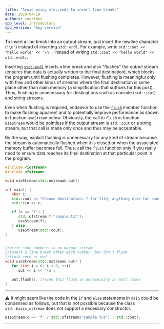 ```yaml
---
title: "Avoid using std::endl to insert line breaks"
date: 2020-04-18
authors: smurthys
cpp_level: introductory
cpp_version: "Any version"
---
```


To insert a line break into an output stream, just insert the newline character (`'\n'`) instead of inserting `std::endl`. For example, write `std::cout << "hello world" << '\n';` instead of writing `std::cout << "hello world" << std::endl;`.
<!--more-->

Inserting [`std::endl`](https://en.cppreference.com/w/cpp/io/manip/endl) inserts a line break and also "flushes" the output stream
(ensures that data is actually written to the final destination\), which blocks the program until flushing completes. However, flushing
is meaningful only with files and other kinds of streams where the final destination is some place other than main memory (a 
simplification that suffices for this post). Thus, flushing is unnecessary for destinations such as console (`std::cout`) and string 
streams. 

Even when flushing is required, endeavor to use the [`flush`](https://en.cppreference.com/w/cpp/io/basic_ostream/flush) member function
to make flushing apparent and to potentially improve performance as shown in function `useStream` below. Obviously, the call to `flush`
in function `useStream` would be pointless if the output stream is `std::cout` or a string stream, but that call is made only once and
thus may be acceptable. 

By the way, explicit flushing is unnecessary for any kind of stream because the stream is automatically flushed when it is closed or
when the associated memory buffer becomes full. Thus, call the `flush` function only if you really need to ensure data reaches its final 
destination at that particular point in the program.

```cpp
#include <iostream>
#include <fstream>

void useStream(std::ostream& out);

int main() {
   char c;
   std::cout << "Choose destination: f for file; anything else for console: ";
   std::cin >> c;

   if (c == 'f') {
      std::ofstream f("sample.txt");
      useStream(f);
   } else
      useStream(std::cout);
}


//write some numbers to an output stream
//insert a line break after each number, but don't flush
//flush once at end
void useStream(std::ostream& out) {
   for (int i = 0; i < 6; ++i)
      out << i << '\n';

   out.flush(); //even this flush is unnecessary in most cases
}
```
---
⚠️ It might seem like the code in the `if` and `else` statements in `main` could be condensed as follows, but that is not possible
because the class `std::basic_ostream` does not support a necessary constructor.

```cpp
useStream(c == 'f' ? std::ofstream("sample.txt") : std::cout);
```
---
